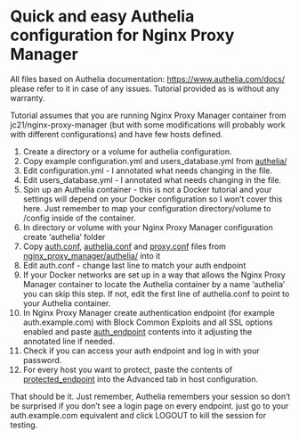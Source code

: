 # Quick and easy Authelia configuration for Nginx Proxy Manager

All files based on Authelia documentation: https://www.authelia.com/docs/ please refer to it in case of any issues. 
Tutorial provided as is without any warranty.

Tutorial assumes that you are running Nginx Proxy Manager container from jc21/nginx-proxy-manager (but with some modifications will probably work with different configurations) and have few hosts defined. 

1. Create a directory or a volume for authelia configuration.
2. Copy example configuration.yml and users_database.yml from [authelia/](authelia/)
3. Edit configuration.yml - I annotated what needs changing in the file. 
4. Edit users_database.yml - I annotated what needs changing in the file. 
5. Spin up an Authelia container - this is not a Docker tutorial and your settings will depend on your Docker configuration so I won’t cover this here. Just remember to map your configuration directory/volume to /config inside of the container.
6. In directory or volume with your Nginx Proxy Manager configuration create ‘authelia’ folder 
7. Copy [auth.conf](nginx_proxy_manager/authelia/auth.conf), [authelia.conf](nginx_proxy_manager/authelia/authelia.conf) and [proxy.conf](nginx_proxy_manager/authelia/proxy.conf) files from [nginx_proxy_manager/authelia/](nginx_proxy_manager/authelia/) into it
8. Edit auth.conf - change last line to match your auth endpoint
9. If your Docker networks are set up in a way that allows the Nginx Proxy Manager container to locate the Authelia container by a name ‘authelia’ you can skip this step. If not, edit the first line of authelia.conf to point to your Authelia container. 
10. In Nginx Proxy Manager create authentication endpoint (for example auth.example.com) with Block Common Exploits and all SSL options enabled and paste [auth_endpoint](nginx_proxy_manager/auth_endpoint) contents into it adjusting the annotated line if needed.
11. Check if you can access your auth endpoint and log in with your password.
12. For every host you want to protect, paste the contents of [protected_endpoint](nginx_proxy_manager/protected_endpoint) into the Advanced tab in host configuration.

That should be it. Just remember, Authelia remembers your session so don’t be surprised if you don’t see a login page on every endpoint. just go to your auth.example.com equivalent and click LOGOUT to kill the session for testing. 

